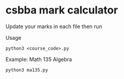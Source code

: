 # csbba mark calculator
Update your marks in each file then run

Usage
```
python3 <course_code>.py
```
Example: Math 135 Algebra
```
python3 ma135.py
```
